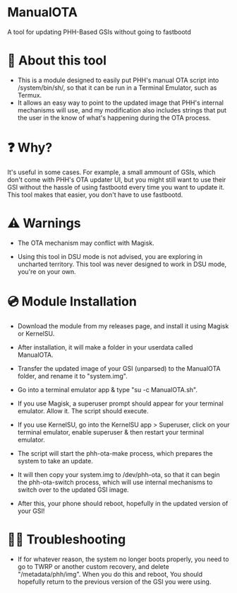 # ManualOTA
A tool for updating PHH-Based GSIs without going to fastbootd

# 🔎 About this tool 
- This is a module designed to easily put PHH's manual OTA script into /system/bin/sh/, so that it can be run in a Terminal Emulator, such as Termux.
- It allows an easy way to point to the updated image that PHH's internal mechanisms will use, and my modification also includes strings that put the user in the know of what's happening during the OTA process.

# ❓ Why? 
It's useful in some cases. For example, a small ammount of GSIs, which don't come with PHH's OTA updater UI, but you might still want to use their GSI without the hassle of using fastbootd every time you want to update it. This tool makes that easier, you don't have to use fastbootd.

# ⚠️ Warnings 
- The OTA mechanism may conflict with Magisk.

- Using this tool in DSU mode is not advised, you are exploring in uncharted territory. This tool was never designed to work in DSU mode, you're on your own.

# 💿 Module Installation 
- Download the module from my releases page, and install it using Magisk or KernelSU.

- After installation, it will make a folder in your userdata called ManualOTA.

- Transfer the updated image of your GSI (unparsed) to the ManualOTA folder, and rename it to "system.img".

- Go into a terminal emulator app & type "su -c ManualOTA.sh".

 - If you use Magisk, a superuser prompt should appear for your terminal emulator. Allow it. The script should execute.

  - If you use KernelSU, go into the KernelSU app > Superuser, click on your terminal emulator, enable superuser & then restart your terminal emulator.

- The script will start the phh-ota-make process, which prepares the system to take an update.
- It will then copy your system.img to /dev/phh-ota, so that it can begin the phh-ota-switch process, which will use internal mechanisms to switch over to the updated GSI image.

- After this, your phone should reboot, hopefully in the updated version of your GSI!

# 👨‍💻 Troubleshooting 
- If for whatever reason, the system no longer boots properly, you need to go to TWRP or another custom recovery, and delete "/metadata/phh/img". When you do this and reboot, You should hopefully return to the previous version of the GSI you were using.
